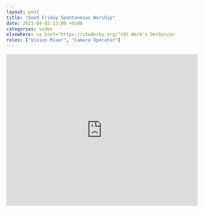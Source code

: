```yaml
---
layout: post
title: "Good Friday Spontaneous Worship"
date: 2021-04-02 13:00 +0100
categories: video
elsewhere: <a href="https://stwderby.org/">St Werb's Derby</a>
roles: ["Vision Mixer", "Camera Operator"]
---
```


<iframe width="100%" height="400em" src="https://www.youtube.com/embed/Hf7hYEYO3t4" frameborder="0" allow="accelerometer; autoplay; clipboard-write; encrypted-media; gyroscope; picture-in-picture" allowfullscreen></iframe>
